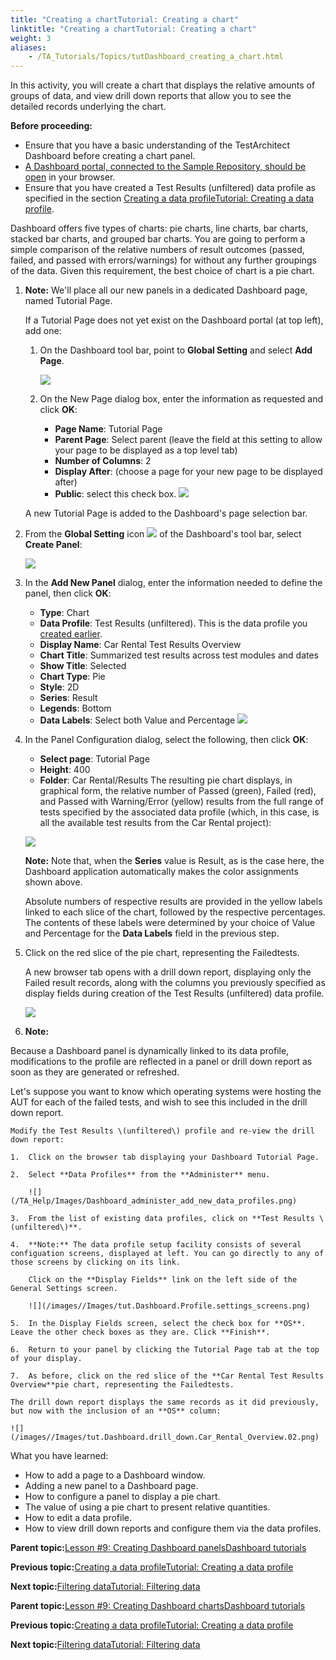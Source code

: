 ```yaml
--- 
title: "Creating a chartTutorial: Creating a chart"
linktitle: "Creating a chartTutorial: Creating a chart"
weight: 3
aliases: 
    - /TA_Tutorials/Topics/tutDashboard_creating_a_chart.html
---
```


In this activity, you will create a chart that displays the relative amounts of groups of data, and view drill down reports that allow you to see the detailed records underlying the chart.

**Before proceeding:**

-   Ensure that you have a basic understanding of the TestArchitect Dashboard before creating a chart panel.
-   [A Dashboard portal, connected to the Sample Repository, should be open](tutDashboard_launching_Dashboard.html) in your browser.
-   Ensure that you have created a Test Results \(unfiltered\) data profile as specified in the section [Creating a data profileTutorial: Creating a data profile](tutDashboard_creating_a_data_profile.html).

Dashboard offers five types of charts: pie charts, line charts, bar charts, stacked bar charts, and grouped bar charts. You are going to perform a simple comparison of the relative numbers of result outcomes \(passed, failed, and passed with errors/warnings\) for without any further groupings of the data. Given this requirement, the best choice of chart is a pie chart.

1.  **Note:** We'll place all our new panels in a dedicated Dashboard page, named Tutorial Page.

    If a Tutorial Page does not yet exist on the Dashboard portal \(at top left\), add one:

    1.  On the Dashboard tool bar, point to **Global Setting** and select **Add Page**.

        ![](/TA_Help/Images/Dashboard_add_page.png)

    2.  On the New Page dialog box, enter the information as requested and click **OK**:

        -   **Page Name**: Tutorial Page
        -   **Parent Page**: Select parent \(leave the field at this setting to allow your page to be displayed as a top level tab\)
        -   **Number of Columns**: 2
        -   **Display After**: \(choose a page for your new page to be displayed after\)
        -   **Public**: select this check box.
        ![](/images//Images/tut.Dashboard.Add_Page.Tutorial_Page.png)

    A new Tutorial Page is added to the Dashboard's page selection bar.

2.  From the **Global Setting** icon ![](/images//Images/icn.Dashboard.Global_Setting.png) of the Dashboard's tool bar, select **Create Panel**:

    ![](/images//Images/tut.Dashboard.Create_Panel.menu_select.png)

3.  In the **Add New Panel** dialog, enter the information needed to define the panel, then click **OK**:

    -   **Type**: Chart
    -   **Data Profile**: Test Results \(unfiltered\). This is the data profile you [created earlier](tutDashboard_creating_a_data_profile.html).
    -   **Display Name**: Car Rental Test Results Overview
    -   **Chart Title**: Summarized test results across test modules and dates
    -   **Show Title**: Selected
    -   **Chart Type**: Pie
    -   **Style**: 2D
    -   **Series**: Result
    -   **Legends**: Bottom
    -   **Data Labels**: Select both Value and Percentage
    ![](/images//Images/tut.Dashboard.Add_Panel.Car_Rental_Test_Results_Overview.png)

4.  In the Panel Configuration dialog, select the following, then click **OK**:

    -   **Select page**: Tutorial Page
    -   **Height**: 400
    -   **Folder**: Car Rental/Results
    The resulting pie chart displays, in graphical form, the relative number of Passed \(green\), Failed \(red\), and Passed with Warning/Error \(yellow\) results from the full range of tests specified by the associated data profile \(which, in this case, is all the available test results from the Car Rental project\):

    ![](/images//Images/tut.Dashboard.pie_chart.Car_Rental_Overview.01.png)

    **Note:** Note that, when the **Series** value is Result, as is the case here, the Dashboard application automatically makes the color assignments shown above.

    Absolute numbers of respective results are provided in the yellow labels linked to each slice of the chart, followed by the respective percentages. The contents of these labels were determined by your choice of Value and Percentage for the **Data Labels** field in the previous step.

5.  Click on the red slice of the pie chart, representing the Failedtests.

    A new browser tab opens with a drill down report, displaying only the Failed result records, along with the columns you previously specified as display fields during creation of the Test Results \(unfiltered\) data profile.

    ![](/images//Images/tut.Dashboard.drill_down.Car_Rental_Overview.01.png)

6.  **Note:**

Because a Dashboard panel is dynamically linked to its data profile, modifications to the profile are reflected in a panel or drill down report as soon as they are generated or refreshed.

Let's suppose you want to know which operating systems were hosting the AUT for each of the failed tests, and wish to see this included in the drill down report.

    Modify the Test Results \(unfiltered\) profile and re-view the drill down report:

    1.  Click on the browser tab displaying your Dashboard Tutorial Page.

    2.  Select **Data Profiles** from the **Administer** menu.

        ![](/TA_Help/Images/Dashboard_administer_add_new_data_profiles.png)

    3.  From the list of existing data profiles, click on **Test Results \(unfiltered\)**.

    4.  **Note:** The data profile setup facility consists of several configuation screens, displayed at left. You can go directly to any of those screens by clicking on its link.

        Click on the **Display Fields** link on the left side of the General Settings screen.

        ![](/images//Images/tut.Dashboard.Profile.settings_screens.png)

    5.  In the Display Fields screen, select the check box for **OS**. Leave the other check boxes as they are. Click **Finish**.

    6.  Return to your panel by clicking the Tutorial Page tab at the top of your display.

    7.  As before, click on the red slice of the **Car Rental Test Results Overview**pie chart, representing the Failedtests.

    The drill down report displays the same records as it did previously, but now with the inclusion of an **OS** column:

    ![](/images//Images/tut.Dashboard.drill_down.Car_Rental_Overview.02.png)


What you have learned:

-   How to add a page to a Dashboard window.
-   Adding a new panel to a Dashboard page.
-   How to configure a panel to display a pie chart.
-   The value of using a pie chart to present relative quantities.
-   How to edit a data profile.
-   How to view drill down reports and configure them via the data profiles.

**Parent topic:**[Lesson \#9: Creating Dashboard panelsDashboard tutorials](/TA_Tutorials/Topics/tutDashboard_creating_panels.html)

**Previous topic:**[Creating a data profileTutorial: Creating a data profile](/TA_Tutorials/Topics/tutDashboard_creating_a_data_profile.html)

**Next topic:**[Filtering dataTutorial: Filtering data](/TA_Tutorials/Topics/tutDashboard_filtering_data.html)

**Parent topic:**[Lesson \#9: Creating Dashboard chartsDashboard tutorials](/TA_Help/Topics/Dashboard_tutorials.html)

**Previous topic:**[Creating a data profileTutorial: Creating a data profile](/TA_Tutorials/Topics/tutDashboard_creating_a_data_profile.html)

**Next topic:**[Filtering dataTutorial: Filtering data](/TA_Tutorials/Topics/tutDashboard_filtering_data.html)

